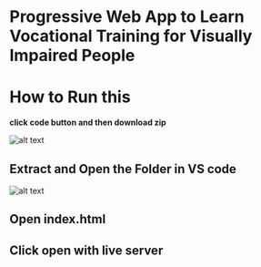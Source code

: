 #  Progressive Web App to Learn Vocational Training for Visually Impaired People

# How to Run this
**click  code button and then download zip**

![alt text](https://i.ibb.co/yytc6qY/pic0.png)

## Extract and Open the Folder in VS code

![alt text](https://i.ibb.co/yytc6qY/pic0.png)
## Open index.html


## Click open with live server



